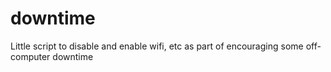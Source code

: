 # downtime
Little script to disable and enable wifi, etc as part of encouraging some off-computer downtime
